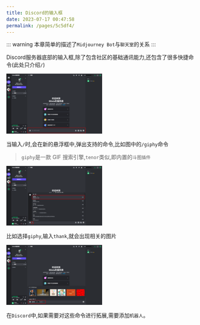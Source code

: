 ```yaml
---
title: Discord的输入框
date: 2023-07-17 00:47:58
permalink: /pages/5c5df4/
---
```


::: warning 
本章简单的描述了`Midjourney Bot`与`聊天室`的关系
:::

Discord服务器底部的输入框,除了包含社区的基础通讯能力,还包含了很多快捷命令(此处只介绍`/`)

<img decoding="async" src="./assets/1.png" width="50%">

当输入`/`时,会在新的悬浮框中,弹出支持的命令,比如图中的`/giphy`命令



> `giphy`是一款 GIF 搜索引擎,`tenor`类似,即内置的`斗图插件`

<img decoding="async" src="./assets/2.png" width="50%">

比如选择`giphy`,输入`thank`,就会出现相关的图片

<img decoding="async" src="./assets/3.png" width="50%">

在`Discord`中,如果需要对这些命令进行拓展,需要添加`机器人`。

